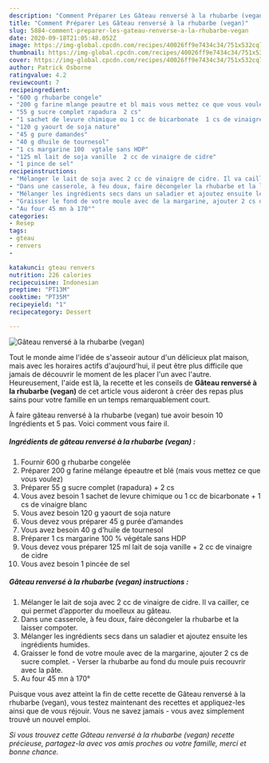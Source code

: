 ```yaml
---
description: "Comment Préparer Les Gâteau renversé à la rhubarbe (vegan)"
title: "Comment Préparer Les Gâteau renversé à la rhubarbe (vegan)"
slug: 5884-comment-preparer-les-gateau-renverse-a-la-rhubarbe-vegan
date: 2020-09-18T21:05:48.052Z
image: https://img-global.cpcdn.com/recipes/40026ff9e7434c34/751x532cq70/gateau-renverse-a-la-rhubarbe-vegan-photo-principale-de-la-recette.jpg
thumbnail: https://img-global.cpcdn.com/recipes/40026ff9e7434c34/751x532cq70/gateau-renverse-a-la-rhubarbe-vegan-photo-principale-de-la-recette.jpg
cover: https://img-global.cpcdn.com/recipes/40026ff9e7434c34/751x532cq70/gateau-renverse-a-la-rhubarbe-vegan-photo-principale-de-la-recette.jpg
author: Patrick Osborne
ratingvalue: 4.2
reviewcount: 7
recipeingredient:
- "600 g rhubarbe congele"
- "200 g farine mlange peautre et bl mais vous mettez ce que vous voulez"
- "55 g sucre complet rapadura  2 cs"
- "1 sachet de levure chimique ou 1 cc de bicarbonate  1 cs de vinaigre blanc"
- "120 g yaourt de soja nature"
- "45 g pure damandes"
- "40 g dhuile de tournesol"
- "1 cs margarine 100  vgtale sans HDP"
- "125 ml lait de soja vanille  2 cc de vinaigre de cidre"
- "1 pince de sel"
recipeinstructions:
- "Mélanger le lait de soja avec 2 cc de vinaigre de cidre. Il va cailler, ce qui permet d’apporter du moelleux au gâteau."
- "Dans une casserole, à feu doux, faire décongeler la rhubarbe et la laisser compoter."
- "Mélanger les ingrédients secs dans un saladier et ajoutez ensuite les ingrédients humides."
- "Graisser le fond de votre moule avec de la margarine, ajouter 2 cs de sucre complet. Verser la rhubarbe au fond du moule puis recouvrir avec la pâte."
- "Au four 45 mn à 170°"
categories:
- Resep
tags:
- gteau
- renvers
- 

katakunci: gteau renvers  
nutrition: 226 calories
recipecuisine: Indonesian
preptime: "PT13M"
cooktime: "PT35M"
recipeyield: "1"
recipecategory: Dessert

---
```



![Gâteau renversé à la rhubarbe (vegan)](https://img-global.cpcdn.com/recipes/40026ff9e7434c34/751x532cq70/gateau-renverse-a-la-rhubarbe-vegan-photo-principale-de-la-recette.jpg)

Tout le monde aime l'idée de s'asseoir autour d'un délicieux plat maison, mais avec les horaires actifs d'aujourd'hui, il peut être plus difficile que jamais de découvrir le moment de les placer l'un avec l'autre. Heureusement, l'aide est là, la recette et les conseils de <strong> Gâteau renversé à la rhubarbe (vegan) </strong> de cet article vous aideront à créer des repas plus sains pour votre famille en un temps remarquablement court.

<!--inarticleads1-->

À faire gâteau renversé à la rhubarbe (vegan) tue avoir besoin 10 Ingrédients et 5 pas. Voici comment vous faire il.

##### Ingrédients de gâteau renversé à la rhubarbe (vegan) :

1. Fournir 600 g rhubarbe congelée
1. Préparer 200 g farine mélange épeautre et blé (mais vous mettez ce que vous voulez)
1. Préparer 55 g sucre complet (rapadura) + 2 cs
1. Vous avez besoin 1 sachet de levure chimique ou 1 cc de bicarbonate + 1 cs de vinaigre blanc
1. Vous avez besoin 120 g yaourt de soja nature
1. Vous devez vous préparer 45 g purée d’amandes
1. Vous avez besoin 40 g d’huile de tournesol
1. Préparer 1 cs margarine 100 % végétale sans HDP
1. Vous devez vous préparer 125 ml lait de soja vanille + 2 cc de vinaigre de cidre​
1. Vous avez besoin 1 pincée de sel




<!--inarticleads2-->

##### Gâteau renversé à la rhubarbe (vegan) instructions :

1. Mélanger le lait de soja avec 2 cc de vinaigre de cidre. Il va cailler, ce qui permet d’apporter du moelleux au gâteau.
1. Dans une casserole, à feu doux, faire décongeler la rhubarbe et la laisser compoter.
1. Mélanger les ingrédients secs dans un saladier et ajoutez ensuite les ingrédients humides.
1. Graisser le fond de votre moule avec de la margarine, ajouter 2 cs de sucre complet. - Verser la rhubarbe au fond du moule puis recouvrir avec la pâte.
1. Au four 45 mn à 170°




<!--inarticleads1-->

<p>
Puisque vous avez atteint la fin de cette recette de Gâteau renversé à la rhubarbe (vegan), vous testez maintenant des recettes et appliquez-les ainsi que de vous réjouir. Vous ne savez jamais - vous avez simplement trouvé un nouvel emploi.
</p>

<p>
<i>Si vous trouvez cette Gâteau renversé à la rhubarbe (vegan) recette précieuse, partagez-la avec vos amis proches ou votre famille, merci et bonne chance.</i>
</p>
